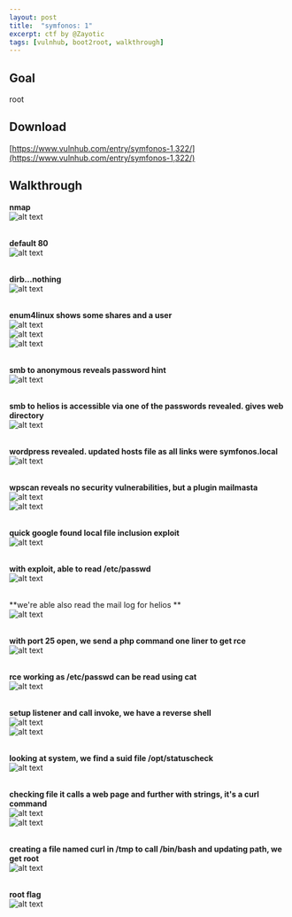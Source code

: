 ```yaml
---
layout: post
title:  "symfonos: 1"
excerpt: ctf by @Zayotic
tags: [vulnhub, boot2root, walkthrough]
---
```


## Goal #
root

## Download #
[https://www.vulnhub.com/entry/symfonos-1,322/](https://www.vulnhub.com/entry/symfonos-1,322/)

## Walkthrough #

**nmap**
<br>![alt text](../vulnhub/symfonos_1/nmap.png)
<br><br>

**default 80**
<br>![alt text](../vulnhub/symfonos_1/default80.png)
<br><br>

**dirb...nothing**
<br>![alt text](../vulnhub/symfonos_1/dirb.png)
<br><br>

**enum4linux shows some shares and a user**
<br>![alt text](../vulnhub/symfonos_1/enum1.png)
<br>![alt text](../vulnhub/symfonos_1/enum2.png)
<br>![alt text](../vulnhub/symfonos_1/enum3.png)
<br><br>

**smb to anonymous reveals password hint**
<br>![alt text](../vulnhub/symfonos_1/smb-anon.png)
<br><br>

**smb to helios is accessible via one of the passwords revealed.  gives web directory**
<br>![alt text](../vulnhub/symfonos_1/smb-helios.png)
<br><br>

**wordpress revealed.  updated hosts file as all links were symfonos.local**
<br>![alt text](../vulnhub/symfonos_1/wordpress.png)
<br><br>

**wpscan reveals no security vulnerabilities, but a plugin mailmasta**
<br>![alt text](../vulnhub/symfonos_1/wpscan.png)
<br>![alt text](../vulnhub/symfonos_1/wpscan-mailmasta.png)
<br><br>

**quick google found local file inclusion exploit**
<br>![alt text](../vulnhub/symfonos_1/expdb.png)
<br><br>

**with exploit, able to read /etc/passwd**
<br>![alt text](../vulnhub/symfonos_1/etcpasswd.png)
<br><br>

**we're able also read the mail log for helios **
<br>![alt text](../vulnhub/symfonos_1/maillog.png)
<br><br>

**with port 25 open, we send a php command one liner to get rce**
<br>![alt text](../vulnhub/symfonos_1/smtpcommand.png)
<br><br>

**rce working as /etc/passwd can be read using cat**
<br>![alt text](../vulnhub/symfonos_1/maillog_rce.png)
<br><br>

**setup listener and call invoke, we have a reverse shell**
<br>![alt text](../vulnhub/symfonos_1/reverse_call.png)
<br>![alt text](../vulnhub/symfonos_1/reverseshell.png)
<br><br>

**looking at system, we find a suid file /opt/statuscheck**
<br>![alt text](../vulnhub/symfonos_1/suid.png)
<br><br>

**checking file it calls a web page and further with strings, it's a curl command**
<br>![alt text](../vulnhub/symfonos_1/statuscheck.png)
<br>![alt text](../vulnhub/symfonos_1/strings.png)
<br><br>

**creating a file named curl in /tmp to call /bin/bash and updating path, we get root**
<br>![alt text](../vulnhub/symfonos_1/root.png)
<br><br>

**root flag**
<br>![alt text](../vulnhub/symfonos_1/root_flag.png)
<br><br>
